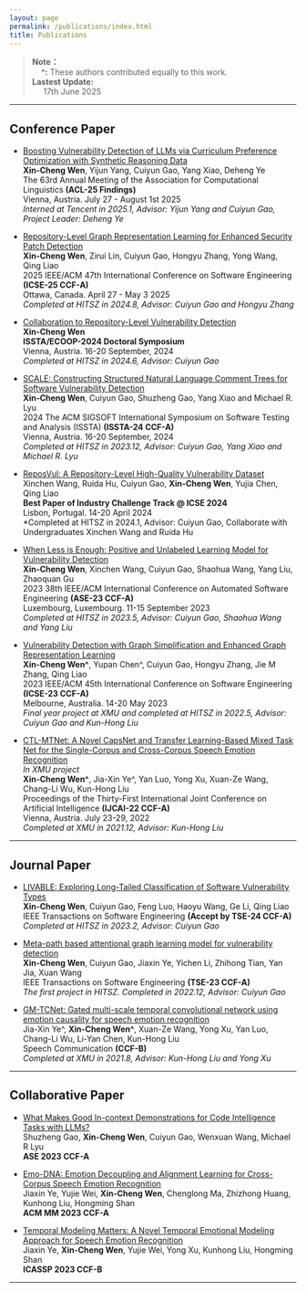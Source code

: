 ```yaml
---
layout: page
permalink: /publications/index.html
title: Publications
---
```



> **Note：** &nbsp;<br>
> &nbsp;&nbsp;&nbsp;&nbsp;**^:** These authors contributed equally to this work.&nbsp;<br>
> **Lastest Update:** &nbsp;<br>
> &nbsp;&nbsp;&nbsp;&nbsp; 17th June 2025&nbsp; <br>

---

## Conference Paper
- [Boosting Vulnerability Detection of LLMs via Curriculum Preference Optimization with Synthetic Reasoning Data](https://arxiv.org/abs/2506.07390) <br> **Xin-Cheng Wen**, Yijun Yang, Cuiyun Gao, Yang Xiao, Deheng Ye <br> The 63rd Annual Meeting of the Association for Computational Linguistics **(ACL-25 Findings)** <br>Vienna, Austria. July 27 - August 1st 2025 <br> *Interned at Tencent in 2025.1, Advisor: Yijun Yang and Cuiyun Gao, Project Leader: Deheng Ye* <br>


- [Repository-Level Graph Representation Learning for Enhanced Security Patch Detection](https://arxiv.org/abs/2412.08068) <br> **Xin-Cheng Wen**, Zirui Lin, Cuiyun Gao, Hongyu Zhang, Yong Wang, Qing Liao <br>2025 IEEE/ACM 47th International Conference on Software Engineering **(ICSE-25 CCF-A)** <br>Ottawa, Canada. April 27 - May 3 2025 <br> *Completed at HITSZ in 2024.8, Advisor: Cuiyun Gao and Hongyu Zhang* <br>

- [Collaboration to Repository-Level Vulnerability Detection](https://dl.acm.org/doi/abs/10.1145/3650212.3685562) <br>**Xin-Cheng Wen** <br> **ISSTA/ECOOP-2024 Doctoral Symposium** <br>Vienna, Austria. 16-20 September, 2024<br> *Completed at HITSZ in 2024.6, Advisor: Cuiyun Gao*<br>


- [SCALE: Constructing Structured Natural Language Comment Trees for Software Vulnerability Detection](https://dl.acm.org/doi/abs/10.1145/3650212.3652124) <br>**Xin-Cheng Wen**, Cuiyun Gao, Shuzheng Gao, Yang Xiao and Michael R. Lyu<br>2024 The ACM SIGSOFT International Symposium on Software Testing and Analysis (ISSTA) **(ISSTA-24 CCF-A)** <br>Vienna, Austria. 16-20 September, 2024<br> *Completed at HITSZ in 2023.12, Advisor: Cuiyun Gao, Yang Xiao and Michael R. Lyu*<br>


- [ReposVul: A Repository-Level High-Quality Vulnerability Dataset](https://dl.acm.org/doi/abs/10.1145/3639478.3647634) <br> Xinchen Wang, Ruida Hu, Cuiyun Gao, **Xin-Cheng Wen**, Yujia Chen, Qing Liao <br> **Best Paper of Industry Challenge Track @ ICSE 2024** <br> Lisbon, Portugal. 14-20 April 2024<br> *Completed at HITSZ in 2024.1, Advisor: Cuiyun Gao, Collaborate with Undergraduates Xinchen Wang and Ruida Hu<br>

- [When Less is Enough: Positive and Unlabeled Learning Model for Vulnerability Detection](https://ieeexplore.ieee.org/abstract/document/10298363) <br>**Xin-Cheng Wen**, Xinchen Wang, Cuiyun Gao, Shaohua Wang, Yang Liu, Zhaoquan Gu<br>2023 38th IEEE/ACM International Conference on Automated Software Engineering **(ASE-23 CCF-A)** <br>Luxembourg, Luxembourg. 11-15 September 2023<br> *Completed at HITSZ in 2023.5, Advisor: Cuiyun Gao, Shaohua Wang and Yang Liu*<br>

- [Vulnerability Detection with Graph Simplification and Enhanced Graph Representation Learning](https://ieeexplore.ieee.org/document/10172762) <br> **Xin-Cheng Wen^**, Yupan Chen^, Cuiyun Gao, Hongyu Zhang, Jie M Zhang, Qing Liao<br>2023 IEEE/ACM 45th International Conference on Software Engineering **(ICSE-23 CCF-A)** <br>Melbourne, Australia. 14-20 May 2023<br> *Final year project at XMU and completed at HITSZ in 2022.5, Advisor: Cuiyun Gao and Kun-Hong Liu*<br>

- [CTL-MTNet: A Novel CapsNet and Transfer Learning-Based Mixed Task Net for the Single-Corpus and Cross-Corpus Speech Emotion Recognition](https://www.ijcai.org/proceedings/2022/0320.pdf)<br>*In XMU project*<br>**Xin-Cheng Wen^**, Jia-Xin Ye^, Yan Luo, Yong Xu, Xuan-Ze Wang, Chang-Li Wu, Kun-Hong Liu<br>Proceedings of the Thirty-First International Joint Conference on Artificial Intelligence **(IJCAI-22 CCF-A)** <br> Vienna, Austria. July 23-29, 2022<br> *Completed at XMU in 2021.12, Advisor: Kun-Hong Liu*<br>


---

## Journal Paper
- [LIVABLE: Exploring Long-Tailed Classification of Software Vulnerability Types](https://ieeexplore.ieee.org/abstract/document/10497542)<br>**Xin-Cheng Wen**, Cuiyun Gao, Feng Luo, Haoyu Wang, Ge Li, Qing Liao<br>IEEE Transactions on Software Engineering  **(Accept by TSE-24 CCF-A)** <br> *Completed at HITSZ in 2023.2, Advisor: Cuiyun Gao*<br>

- [Meta-path based attentional graph learning model for vulnerability detection](https://ieeexplore.ieee.org/abstract/document/10376026)<br>**Xin-Cheng Wen**,  Cuiyun Gao, Jiaxin Ye, Yichen Li, Zhihong Tian, Yan Jia, Xuan Wang<br>IEEE Transactions on Software Engineering **(TSE-23 CCF-A)** <br> *The first project in HITSZ. Completed in 2022.12, Advisor: Cuiyun Gao*<br>

- [GM-TCNet: Gated multi-scale temporal convolutional network using emotion causality for speech emotion recognition](https://www.sciencedirect.com/science/article/abs/pii/S0167639322000954)<br> Jia-Xin Ye^, **Xin-Cheng Wen^**, Xuan-Ze Wang, Yong Xu, Yan Luo, Chang-Li Wu, Li-Yan Chen, Kun-Hong Liu <br> Speech Communication **(CCF-B)** <br> *Completed at XMU in 2021.8, Advisor: Kun-Hong Liu and Yong Xu*<br>
  
---



## Collaborative Paper

- [What Makes Good In-context Demonstrations for Code Intelligence Tasks with LLMs?](https://ieeexplore.ieee.org/abstract/document/10298329) <br> Shuzheng Gao, **Xin-Cheng Wen**, Cuiyun Gao, Wenxuan Wang, Michael R Lyu<br> **ASE 2023 CCF-A** <br>

- [Emo-DNA: Emotion Decoupling and Alignment Learning for Cross-Corpus Speech Emotion Recognition](https://dl.acm.org/doi/abs/10.1145/3581783.3611704) <br> Jiaxin Ye, Yujie Wei, **Xin-Cheng Wen**, Chenglong Ma, Zhizhong Huang, Kunhong Liu, Hongming Shan<br> **ACM MM 2023 CCF-A**<br>

- [Temporal Modeling Matters: A Novel Temporal Emotional Modeling Approach for Speech Emotion Recognition](https://ieeexplore.ieee.org/abstract/document/10096370) <br> Jiaxin Ye, **Xin-Cheng Wen**, Yujie Wei, Yong Xu, Kunhong Liu, Hongming Shan<br> **ICASSP 2023 CCF-B**<br>

---



  <br>
